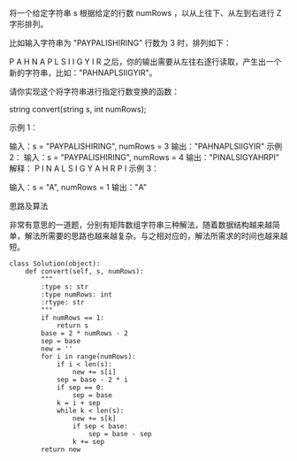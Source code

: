 将一个给定字符串 s 根据给定的行数 numRows ，以从上往下、从左到右进行 Z 字形排列。

比如输入字符串为 "PAYPALISHIRING" 行数为 3 时，排列如下：

P   A   H   N
A P L S I I G
Y   I   R
之后，你的输出需要从左往右逐行读取，产生出一个新的字符串，比如："PAHNAPLSIIGYIR"。

请你实现这个将字符串进行指定行数变换的函数：

string convert(string s, int numRows);
 

示例 1：

输入：s = "PAYPALISHIRING", numRows = 3
输出："PAHNAPLSIIGYIR"
示例 2：
输入：s = "PAYPALISHIRING", numRows = 4
输出："PINALSIGYAHRPI"
解释：
P     I    N
A   L S  I G
Y A   H R
P     I
示例 3：

输入：s = "A", numRows = 1
输出："A"

思路及算法

非常有意思的一道题，分别有矩阵数组字符串三种解法，随着数据结构越来越简单，解法所需要的思路也越来越复杂。与之相对应的，解法所需求的时间也越来越短。

```
class Solution(object):
    def convert(self, s, numRows):
        """
        :type s: str
        :type numRows: int
        :rtype: str
        """
        if numRows == 1:
            return s
        base = 2 * numRows - 2
        sep = base
        new = ''
        for i in range(numRows):
            if i < len(s):
                new += s[i]
            sep = base - 2 * i
            if sep == 0:
                sep = base
            k = i + sep
            while k < len(s):
                new += s[k]
                if sep < base:
                    sep = base - sep
                k += sep
        return new
```

